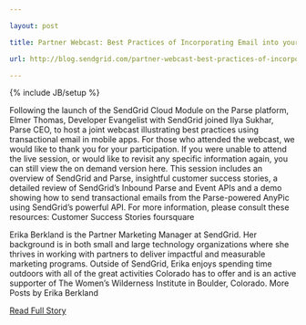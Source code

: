 ---
layout: post
title: Partner Webcast: Best Practices of Incorporating Email into your App Using SendGrid and Parse
url: http://blog.sendgrid.com/partner-webcast-best-practices-of-incorporating-email-into-your-app-using-sendgrid-and-parse/
---
{% include JB/setup %}
<p>  Following the launch of the SendGrid Cloud Module on the Parse platform, Elmer Thomas, Developer Evangelist with SendGrid joined Ilya Sukhar, Parse CEO, to host a joint webcast illustrating best practices using transactional email in mobile apps.  For those who attended the webcast, we would like to thank you for your participation.  If you were unable to attend the live session, or would like to revisit any specific information again, you can still view the on demand version here.  This session includes an overview of SendGrid and Parse, insightful customer success stories, a detailed review of SendGrid’s Inbound Parse and Event APIs and a demo showing how to send transactional emails from the Parse-powered AnyPic using SendGrid’s powerful API.  For more information, please consult these resources:
Customer Success Stories
foursquare 
 
Erika Berkland is the Partner Marketing Manager at SendGrid.  Her background is in both small and large technology organizations where she thrives in working with partners to deliver impactful and measurable marketing programs.  Outside of SendGrid, Erika enjoys spending time outdoors with all of the great activities Colorado has to offer and is an active supporter of The Women’s Wilderness Institute in Boulder, Colorado.  More Posts by Erika Berkland<br />
<p><a href="http://blog.sendgrid.com/partner-webcast-best-practices-of-incorporating-email-into-your-app-using-sendgrid-and-parse/">Read Full Story</a></p>
